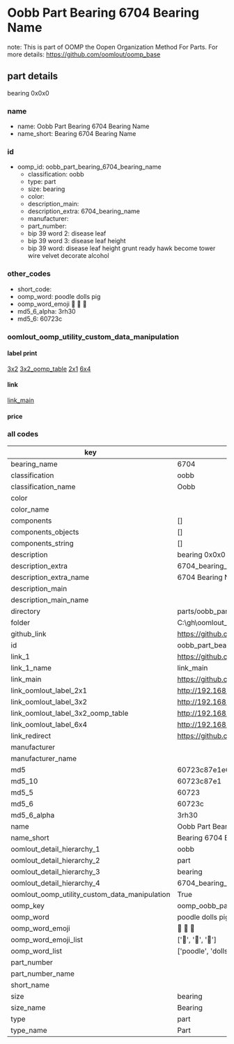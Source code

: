 # Oobb Part Bearing 6704 Bearing Name  

note: This is part of OOMP the Oopen Organization Method For Parts. For more details: https://github.com/oomlout/oomp_base

##  part details
  



bearing 0x0x0



### name
* name: Oobb Part Bearing 6704 Bearing Name
* name_short: Bearing 6704 Bearing Name
### id
* oomp_id: oobb_part_bearing_6704_bearing_name
  * classification: oobb
  * type: part
  * size: bearing
  * color: 
  * description_main: 
  * description_extra: 6704_bearing_name
  * manufacturer: 
  * part_number: 
  * bip 39 word 2: disease leaf
  * bip 39 word 3: disease leaf height
  * bip 39 word: disease leaf height grunt ready hawk become tower wire velvet decorate alcohol

### other_codes
* short_code: 
* oomp_word: poodle dolls pig
* oomp_word_emoji :poodle: :dolls: :pig:
* md5_6_alpha: 3rh30
* md5_6: 60723c






### oomlout_oomp_utility_custom_data_manipulation
#### label print
[3x2](http://192.168.1.245:1112/?label=oomp%203rh30)
[3x2_oomp_table](http://192.168.1.108:1112/?label=oomp%203rh30)
[2x1](http://192.168.1.242:1112/?label=oomp%203rh30)
[6x4](http://192.168.1.55:1112/?label=oomp%203rh30)    

#### link

[link_main](https://github.com/oomlout/oomlout_oobb_version_4_generated_parts/tree/main/navigation_oomp/oobb/part/bearing//6704_bearing_name/part)                              

#### price







### all codes 
| key | value |  
| --- | --- |  
| bearing_name | 6704 |  
| classification | oobb |  
| classification_name | Oobb |  
| color |  |  
| color_name |  |  
| components | [] |  
| components_objects | [] |  
| components_string | [] |  
| description | bearing 0x0x0 |  
| description_extra | 6704_bearing_name |  
| description_extra_name | 6704 Bearing Name |  
| description_main |  |  
| description_main_name |  |  
| directory | parts/oobb_part_bearing_6704_bearing_name |  
| folder | C:\gh\oomlout_oobb_version_4_generated_parts\parts\oobb_part_bearing_6704_bearing_name |  
| github_link | https://github.com/oomlout/oomlout_oomp_part_src/tree/main/parts/oobb_part_bearing_6704_bearing_name |  
| id | oobb_part_bearing_6704_bearing_name |  
| link_1 | https://github.com/oomlout/oomlout_oobb_version_4_generated_parts/tree/main/navigation_oomp/oobb/part/bearing//6704_bearing_name/part |  
| link_1_name | link_main |  
| link_main | https://github.com/oomlout/oomlout_oobb_version_4_generated_parts/tree/main/navigation_oomp/oobb/part/bearing//6704_bearing_name/part |  
| link_oomlout_label_2x1 | http://192.168.1.242:1112/?label=oomp%203rh30 |  
| link_oomlout_label_3x2 | http://192.168.1.245:1112/?label=oomp%203rh30 |  
| link_oomlout_label_3x2_oomp_table | http://192.168.1.108:1112/?label=oomp%203rh30 |  
| link_oomlout_label_6x4 | http://192.168.1.55:1112/?label=oomp%203rh30 |  
| link_redirect | https://github.com/oomlout/oomlout_oobb_version_4_generated_parts/tree/main/parts/hardware_bearing_6704 |  
| manufacturer |  |  
| manufacturer_name |  |  
| md5 | 60723c87e1e6227da7596672d55fa9f8 |  
| md5_10 | 60723c87e1 |  
| md5_5 | 60723 |  
| md5_6 | 60723c |  
| md5_6_alpha | 3rh30 |  
| name | Oobb Part Bearing 6704 Bearing Name |  
| name_short | Bearing 6704 Bearing Name |  
| oomlout_detail_hierarchy_1 | oobb |  
| oomlout_detail_hierarchy_2 | part |  
| oomlout_detail_hierarchy_3 | bearing |  
| oomlout_detail_hierarchy_4 | 6704_bearing_name |  
| oomlout_oomp_utility_custom_data_manipulation | True |  
| oomp_key | oomp_oobb_part_bearing_6704_bearing_name |  
| oomp_word | poodle dolls pig |  
| oomp_word_emoji | :poodle: :dolls: :pig: |  
| oomp_word_emoji_list | [':poodle:', ':dolls:', ':pig:'] |  
| oomp_word_list | ['poodle', 'dolls', 'pig'] |  
| part_number |  |  
| part_number_name |  |  
| short_name |  |  
| size | bearing |  
| size_name | Bearing |  
| type | part |  
| type_name | Part |  
